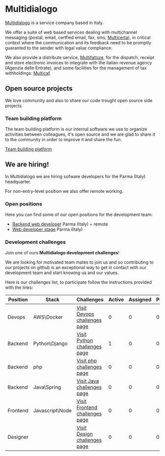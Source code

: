 # Multidialogo

[Multidialogo](https://www.multidialogo.it) is a service company based in Italy.

We offer a suite of web based services dealing with multichannel messaging (postal, email, certfied email, fax, sms, [Multicerta](https://www.multicerta.it)), in critical context where the communication and its feedback need to be promptly guaranted to the sender with legal value compliance.

We also provide a distribute service, [Multifatture](https://www.multifatture.it), for the dispatch, receipt and store electronic invoices to integrate with the italian revenue agency (Agenzia delle Entrate), and some facilities for the management of tax withholdings: [Multicaf](https://www.multicaf.it).

## Open source projects
We love community and also to share our code trought open source side projects.

### Team building platform

The team building platform is our internal software we use to organize activities between colleagues, it's open  source and we are glad to share it to the community in order to improve it and share the fun.

[Team building platform](https://github.com/Multidialogo/teambuilding-app)

## We are hiring!
In Multidialogo we are hiring sofware developers for the Parma (Italy) headquarter.

For non-entry-level position we also offer remote working.

### Open positions 
Here you can find some of our open positions for the development team:

- [Backend web developer](https://multidialogo.breezy.hr/p/ad020106a18a01-backend-web-developer) Parma (Italy) + remote
- [Web developer stage](https://multidialogo.breezy.hr/p/ae20e176bf1e01-web-developer-stage) Parma (Italy)

### Development challenges
Join one of ours **Multidialogo development challenges**!

We are looking for motivated team mates to join us and so contributing to our projects on github is an exceptional way to get in contact with our development team and start knowing us and our values.

Here is our challenges list, to participate follow the instructions provided with the links:

| Position | Stack           | Challenges                                                                                   | Active | Assigned | Past |
|----------|-----------------|----------------------------------------------------------------------------------------------|--------|----------|------|
| Devops   | AWS\Docker      | [Visit Devops challenges page]( https://multidialogo.github.io/challenges/devops)            | 0      |0         |0     |
| Backend  | Python\Django   | [Visit Python challenges page](https://multidialogo.github.io/challenges/backend-python-dev) | 1      |0         |0     |
| Backend  | php             | [Visit php challenges page]( https://multidialogo.github.io/challenges/backend-php-dev)      | 0      |0         |0     |
| Backend  | Java\Spring     | [Visit Java challenges page]( https://multidialogo.github.io/challenges/backend-java-dev)    | 0      |0         |0     |
| Frontend | Javascript\Node  | [Visit Frontend challenges page]( https://multidialogo.github.io/challenges/frontend-dev)    | 0      |0         |0     |
| Designer |                 | [Visit Design challenges page]( https://multidialogo.github.io/challenges/designer)          | 0      |0         |0     |

